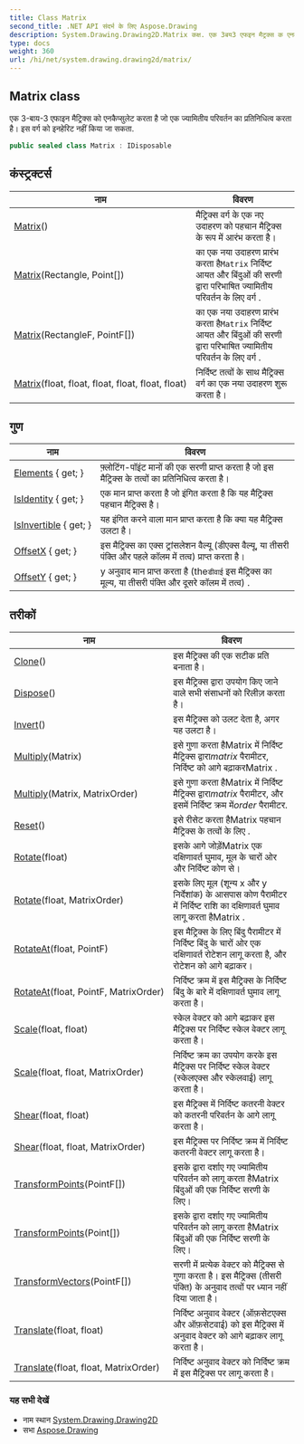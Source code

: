 ```yaml
---
title: Class Matrix
second_title: .NET API संदर्भ के लिए Aspose.Drawing
description: System.Drawing.Drawing2D.Matrix कक्ष. एक 3बय3 एफइन मैट्रक्स क एनकैप्सुलेट करत है ज एक ज्यमतय परवर्तन क प्रतनधत्व करत है इस वर्ग क इनहेरट नहं कय ज सकत.
type: docs
weight: 360
url: /hi/net/system.drawing.drawing2d/matrix/
---
```

## Matrix class

एक 3-बाय-3 एफाइन मैट्रिक्स को एनकैप्सुलेट करता है जो एक ज्यामितीय परिवर्तन का प्रतिनिधित्व करता है। इस वर्ग को इनहेरिट नहीं किया जा सकता.

```csharp
public sealed class Matrix : IDisposable
```

## कंस्ट्रक्टर्स

| नाम | विवरण |
| --- | --- |
| [Matrix](matrix/#constructor)() | मैट्रिक्स वर्ग के एक नए उदाहरण को पहचान मैट्रिक्स के रूप में आरंभ करता है। |
| [Matrix](matrix/#constructor_2)(Rectangle, Point[]) | का एक नया उदाहरण प्रारंभ करता है`Matrix` निर्दिष्ट आयत और बिंदुओं की सरणी द्वारा परिभाषित ज्यामितीय परिवर्तन के लिए वर्ग . |
| [Matrix](matrix/#constructor_3)(RectangleF, PointF[]) | का एक नया उदाहरण प्रारंभ करता है`Matrix` निर्दिष्ट आयत और बिंदुओं की सरणी द्वारा परिभाषित ज्यामितीय परिवर्तन के लिए वर्ग . |
| [Matrix](matrix/#constructor_1)(float, float, float, float, float, float) | निर्दिष्ट तत्वों के साथ मैट्रिक्स वर्ग का एक नया उदाहरण शुरू करता है। |

## गुण

| नाम | विवरण |
| --- | --- |
| [Elements](../../system.drawing.drawing2d/matrix/elements/) { get; } | फ़्लोटिंग-पॉइंट मानों की एक सरणी प्राप्त करता है जो इस मैट्रिक्स के तत्वों का प्रतिनिधित्व करता है। |
| [IsIdentity](../../system.drawing.drawing2d/matrix/isidentity/) { get; } | एक मान प्राप्त करता है जो इंगित करता है कि यह मैट्रिक्स पहचान मैट्रिक्स है। |
| [IsInvertible](../../system.drawing.drawing2d/matrix/isinvertible/) { get; } | यह इंगित करने वाला मान प्राप्त करता है कि क्या यह मैट्रिक्स उलटा है। |
| [OffsetX](../../system.drawing.drawing2d/matrix/offsetx/) { get; } | इस मैट्रिक्स का एक्स ट्रांसलेशन वैल्यू (डीएक्स वैल्यू, या तीसरी पंक्ति और पहले कॉलम में तत्व) प्राप्त करता है। |
| [OffsetY](../../system.drawing.drawing2d/matrix/offsety/) { get; } | y अनुवाद मान प्राप्त करता है (the`डीवाई` इस मैट्रिक्स का मूल्य, या तीसरी पंक्ति और दूसरे कॉलम में तत्व) . |

## तरीकों

| नाम | विवरण |
| --- | --- |
| [Clone](../../system.drawing.drawing2d/matrix/clone/)() | इस मैट्रिक्स की एक सटीक प्रति बनाता है। |
| [Dispose](../../system.drawing.drawing2d/matrix/dispose/)() | इस मैट्रिक्स द्वारा उपयोग किए जाने वाले सभी संसाधनों को रिलीज़ करता है। |
| [Invert](../../system.drawing.drawing2d/matrix/invert/)() | इस मैट्रिक्स को उलट देता है, अगर यह उलटा है। |
| [Multiply](../../system.drawing.drawing2d/matrix/multiply/#multiply)(Matrix) | इसे गुणा करता हैMatrix में निर्दिष्ट मैट्रिक्स द्वारा*matrix* पैरामीटर, निर्दिष्ट को आगे बढ़ाकरMatrix . |
| [Multiply](../../system.drawing.drawing2d/matrix/multiply/#multiply_1)(Matrix, MatrixOrder) | इसे गुणा करता हैMatrix में निर्दिष्ट मैट्रिक्स द्वारा*matrix* पैरामीटर, और इसमें निर्दिष्ट क्रम में*order* पैरामीटर. |
| [Reset](../../system.drawing.drawing2d/matrix/reset/)() | इसे रीसेट करता हैMatrix पहचान मैट्रिक्स के तत्वों के लिए . |
| [Rotate](../../system.drawing.drawing2d/matrix/rotate/#rotate)(float) | इसके आगे जोड़ेंMatrix एक दक्षिणावर्त घुमाव, मूल के चारों ओर और निर्दिष्ट कोण से। |
| [Rotate](../../system.drawing.drawing2d/matrix/rotate/#rotate_1)(float, MatrixOrder) | इसके लिए मूल (शून्य x और y निर्देशांक) के आसपास कोण पैरामीटर में निर्दिष्ट राशि का दक्षिणावर्त घुमाव लागू करता हैMatrix . |
| [RotateAt](../../system.drawing.drawing2d/matrix/rotateat/#rotateat)(float, PointF) | इस मैट्रिक्स के लिए बिंदु पैरामीटर में निर्दिष्ट बिंदु के चारों ओर एक दक्षिणावर्त रोटेशन लागू करता है, और रोटेशन को आगे बढ़ाकर। |
| [RotateAt](../../system.drawing.drawing2d/matrix/rotateat/#rotateat_1)(float, PointF, MatrixOrder) | निर्दिष्ट क्रम में इस मैट्रिक्स के निर्दिष्ट बिंदु के बारे में दक्षिणावर्त घुमाव लागू करता है। |
| [Scale](../../system.drawing.drawing2d/matrix/scale/#scale)(float, float) | स्केल वेक्टर को आगे बढ़ाकर इस मैट्रिक्स पर निर्दिष्ट स्केल वेक्टर लागू करता है। |
| [Scale](../../system.drawing.drawing2d/matrix/scale/#scale_1)(float, float, MatrixOrder) | निर्दिष्ट क्रम का उपयोग करके इस मैट्रिक्स पर निर्दिष्ट स्केल वेक्टर (स्केलएक्स और स्केलवाई) लागू करता है। |
| [Shear](../../system.drawing.drawing2d/matrix/shear/#shear)(float, float) | इस मैट्रिक्स में निर्दिष्ट कतरनी वेक्टर को कतरनी परिवर्तन के आगे लागू करता है। |
| [Shear](../../system.drawing.drawing2d/matrix/shear/#shear_1)(float, float, MatrixOrder) | इस मैट्रिक्स पर निर्दिष्ट क्रम में निर्दिष्ट कतरनी वेक्टर लागू करता है। |
| [TransformPoints](../../system.drawing.drawing2d/matrix/transformpoints/#transformpoints)(PointF[]) | इसके द्वारा दर्शाए गए ज्यामितीय परिवर्तन को लागू करता हैMatrix बिंदुओं की एक निर्दिष्ट सरणी के लिए। |
| [TransformPoints](../../system.drawing.drawing2d/matrix/transformpoints/#transformpoints_1)(Point[]) | इसके द्वारा दर्शाए गए ज्यामितीय परिवर्तन को लागू करता हैMatrix बिंदुओं की एक निर्दिष्ट सरणी के लिए। |
| [TransformVectors](../../system.drawing.drawing2d/matrix/transformvectors/)(PointF[]) | सरणी में प्रत्येक वेक्टर को मैट्रिक्स से गुणा करता है। इस मैट्रिक्स (तीसरी पंक्ति) के अनुवाद तत्वों पर ध्यान नहीं दिया जाता है। |
| [Translate](../../system.drawing.drawing2d/matrix/translate/#translate)(float, float) | निर्दिष्ट अनुवाद वेक्टर (ऑफ़सेटएक्स और ऑफ़सेटवाई) को इस मैट्रिक्स में अनुवाद वेक्टर को आगे बढ़ाकर लागू करता है। |
| [Translate](../../system.drawing.drawing2d/matrix/translate/#translate_1)(float, float, MatrixOrder) | निर्दिष्ट अनुवाद वेक्टर को निर्दिष्ट क्रम में इस मैट्रिक्स पर लागू करता है। |

### यह सभी देखें

* नाम स्थान [System.Drawing.Drawing2D](../../system.drawing.drawing2d/)
* सभा [Aspose.Drawing](../../)


